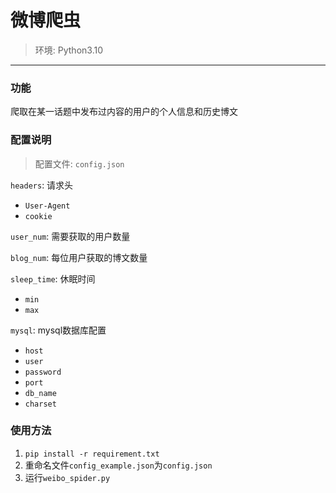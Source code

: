 # 微博爬虫

> 环境: Python3.10

---

### 功能

爬取在某一话题中发布过内容的用户的个人信息和历史博文

### 配置说明

> 配置文件: `config.json`

`headers`: 请求头

- `User-Agent`
- `cookie`

`user_num`: 需要获取的用户数量

`blog_num`: 每位用户获取的博文数量

`sleep_time`: 休眠时间

- `min`
- `max`

`mysql`: mysql数据库配置

- `host`
- `user`
- `password`
- `port`
- `db_name`
- `charset`

### 使用方法

1. `pip install -r requirement.txt`
2. 重命名文件`config_example.json`为`config.json`
3. 运行`weibo_spider.py`
